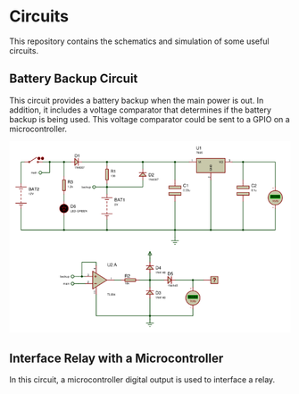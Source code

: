 # Circuits
This repository contains the schematics and simulation of some useful circuits.

## Battery Backup Circuit
This circuit provides a battery backup when the main power is out.
In addition, it includes a voltage comparator that determines if the battery backup is being used.
This voltage comparator could be sent to a GPIO on a microcontroller.

![alt text][backup]

## Interface Relay with a Microcontroller
In this circuit, a microcontroller digital output is used to interface a relay.

[backup]: ./BatteryBackup/BatteryBackup.png "Battery Backup Circuit"
